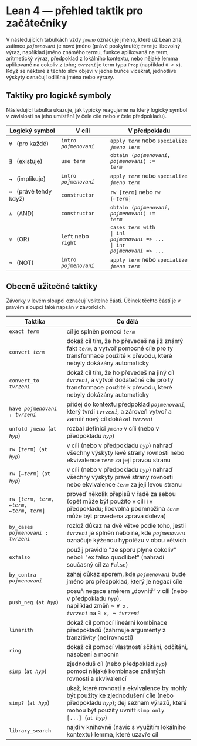 # Lean 4 — přehled taktik pro začátečníky

V následujících tabulkách vždy <code>*jmeno*</code> označuje jméno, které už Lean zná,
zatímco <code>*pojmenovani*</code> je nové jméno (právě poskytnuté);
<code>*term*</code> je libovolný výraz,
například jméno známého termu,
funkce aplikovaná na term,
aritmetický výraz,
předpoklad z lokálního kontextu,
nebo nějaké lemma aplikované na cokoliv z toho;
<code>*tvrzeni*</code> je term typu <code>Prop</code> (například <code>0 < x</code>). 
Když se některé z těchto slov objeví v jedné buňce vícekrát,
jednotlivé výskyty označují odlišná jména nebo výrazy.

## Taktiky pro logické symboly

Následující tabulka ukazuje, jak typicky reagujeme na který logický symbol v závislosti
na jeho umístění (v čele cíle nebo v čele předpokladu).

| Logický symbol                          | V cíli                                    | V předpokladu                                                                                                                     |
|-----------------------------------------|-------------------------------------------|-----------------------------------------------------------------------------------------------------------------------------------|
| <code>∀</code>&ensp; (pro každé)        | <code>intro *pojmenovani*</code>          | <code>apply *term*</code> nebo <code>specialize *jmeno* *term*</code>                                                    <tr></tr>|
| <code>∃</code>&ensp; (existuje)         | <code>use *term*</code>                   | <code>obtain ⟨*pojmenovani*, *pojmenovani*⟩ := *term*</code>                                                             <tr></tr>|
| <code>→</code>&ensp; (implikuje)        | <code>intro *pojmenovani*</code>          | <code>apply *term*</code> nebo <code>specialize *jmeno* *term*</code>                                                    <tr></tr>|
| <code>↔</code>&ensp; (právě tehdy když) | <code>constructor</code>                  | <code>rw [*term*]</code> nebo <code>rw [←*term*]</code>                                                                  <tr></tr>|
| <code>∧</code>&ensp; (AND)              | <code>constructor</code>                  | <code>obtain ⟨*pojmenovani*, *pojmenovani*⟩ := *term*</code>                                                             <tr></tr>|
| <code>∨</code>&ensp; (OR)               | <code>left</code> nebo <code>right</code> | <code>cases *term* with</code> <br><code>\| inl *pojmenovani* => ...</code> <br><code>\| inr *pojmenovani* => ...</code> <tr></tr>|
| <code>¬</code>&ensp; (NOT)              | <code>intro *pojmenovani*</code>          | <code>apply *term*</code> nebo <code>specialize *jmeno* *term*</code>                                                             |

## Obecně užitečné taktiky

Závorky v levém sloupci označují volitelné části.
Účinek těchto částí je v pravém sloupci také napsán v závorkách.

| Taktika                                                     | Co dělá                                                                                                                                                                                                                                     |
|-------------------------------------------------------------|---------------------------------------------------------------------------------------------------------------------------------------------------------------------------------------------------------------------------------------------|
| <code>exact *term*</code>                                   | cíl je splněn pomocí <code>*term*</code>                                                                                                                                                                                           <tr></tr>|
| <code>convert *term*</code>                                 | dokaž cíl tím, že ho převedeš na již známý fakt <code>*term*</code>, a vytvoř pomocné cíle pro ty transformace použité k převodu, které nebyly dokázány automaticky                                                                <tr></tr>|
| <code>convert_to *tvrzeni*</code>                           | dokaž cíl tím, že ho převedeš na jiný cíl <code>*tvrzeni*</code>, a vytvoř dodatečné cíle pro ty transformace použité k převodu, které nebyly dokázány automaticky                                                                 <tr></tr>|
| <code>have *pojmenovani* : *tvrzeni*</code>                 | přidej do kontextu předpoklad <code>*pojmenovani*</code>, který tvrdí <code>*tvrzeni*</code>, a zároveň vytvoř a zaměř nový cíl dokázat <code>*tvrzeni*</code>                                                                     <tr></tr>|
| <code>unfold *jmeno*</code>&ensp;(<code>at *hyp*</code>)    | rozbal definici <code>*jmeno*</code> v cíli (nebo v předpokladu <code>*hyp*</code>)                                                                                                                                                <tr></tr>|
| <code>rw [*term*]</code>&ensp;(<code>at *hyp*</code>)       | v cíli (nebo v předpokladu <code>*hyp*</code>) nahraď všechny výskyty levé strany rovnosti nebo ekvivalence <code>*term*</code> za její pravou stranu                                                                              <tr></tr>|
| <code>rw [←*term*]</code>&ensp;(<code>at *hyp*</code>)      | v cíli (nebo v předpokladu <code>*hyp*</code>) nahraď všechny výskyty pravé strany rovnosti nebo ekvivalence <code>*term*</code> za její levou stranu                                                                              <tr></tr>|
| <code>rw [*term*, *term*, ←*term*, ←*term*, *term*]</code>  | proveď několik přepisů v řadě za sebou (opět může být použito v cíli i v předpokladu; libovolná podmnožina <code>*term*</code> může být provedena zprava doleva)                                                                   <tr></tr>|
| <code>by_cases *pojmenovani* : *tvrzeni*</code>             | rozlož důkaz na dvě větve podle toho, jestli <code>*tvrzeni*</code> je splněn nebo ne, kde <code>*pojmenovani*</code> označuje kýženou hypotézu v obou větvích                                                                     <tr></tr>|
| <code>exfalso</code>                                        | použij pravidlo "ze sporu plyne cokoliv" neboli "ex falso quodlibet" (nahradí současný cíl za <code>False</code>)                                                                                                                  <tr></tr>|
| <code>by_contra *pojmenovani*</code>                        | zahaj důkaz sporem, kde <code>*pojmenovani*</code> bude jméno pro předpoklad, který je negací cíle                                                                                                                                 <tr></tr>|
| <code>push_neg</code>&ensp;(<code>at *hyp*</code>)          | posuň negace směrem „dovnitř“ v cíli (nebo v předpokladu <code>*hyp*</code>),<br>například změň <code>¬ ∀ x, *tvrzeni*</code> na <code>∃ x, ¬ *tvrzeni*</code>                                                                     <tr></tr>|
| <code>linarith</code>                                       | dokaž cíl pomocí lineární kombinace předpokladů (zahrnuje argumenty z tranzitivity (ne)rovností)                                                                                                                                   <tr></tr>|
| <code>ring</code>                                           | dokaž cíl pomocí vlastností sčítání, odčítání, násobení a mocnin                                                                                                                                                                   <tr></tr>|
| <code>simp</code>&ensp;(<code>at *hyp*</code>)              | zjednoduš cíl (nebo předpoklad <code>*hyp*</code>) pomocí nějaké kombinace známých rovností a ekvivalencí                                                                                                                          <tr></tr>|
| <code>simp?</code>&ensp;(<code>at *hyp*</code>)             | ukaž, které rovnosti a ekvivalence by mohly být použity ke zjednodušení cíle (nebo předpokladu <code>*hyp*</code>); dej seznam výrazů, které mohou být použity uvnitř <code>simp only [...]</code>&ensp;(<code>at *hyp*</code>)    <tr></tr>|
| <code>library_search</code>                                 | najdi v knihovně (navíc s využitím lokálního kontextu) lemma, které uzavře cíl                                                                                                                                                     <tr></tr>|
